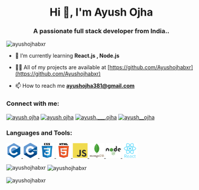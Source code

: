 <h1 align="center">Hi 👋, I'm Ayush Ojha</h1>
<h3 align="center">A passionate full stack developer from India..</h3>


<p align="left"> <img src="https://komarev.com/ghpvc/?username=ayushojhabxr&label=Profile%20views&color=0e75b6&style=flat" alt="ayushojhabxr" /> </p>

- 🌱 I’m currently learning **React.js , Node.js**

- 👨‍💻 All of my projects are available at [https://github.com/Ayushojhabxr](https://github.com/Ayushojhabxr)

- 📫 How to reach me **ayushojha381@gmail.com**

<h3 align="left">Connect with me:</h3>
<p align="left">
<a href="https://linkedin.com/in/ayush ojha" target="blank"><img align="center" src="https://raw.githubusercontent.com/rahuldkjain/github-profile-readme-generator/master/src/images/icons/Social/linked-in-alt.svg" alt="ayush ojha" height="30" width="40" /></a>
<a href="https://fb.com/ayush ojha" target="blank"><img align="center" src="https://raw.githubusercontent.com/rahuldkjain/github-profile-readme-generator/master/src/images/icons/Social/facebook.svg" alt="ayush ojha" height="30" width="40" /></a>
<a href="https://instagram.com/ayush.___.ojha" target="blank"><img align="center" src="https://raw.githubusercontent.com/rahuldkjain/github-profile-readme-generator/master/src/images/icons/Social/instagram.svg" alt="ayush.___.ojha" height="30" width="40" /></a>
<a href="https://www.leetcode.com/ayush__ojha" target="blank"><img align="center" src="https://raw.githubusercontent.com/rahuldkjain/github-profile-readme-generator/master/src/images/icons/Social/leet-code.svg" alt="ayush__ojha" height="30" width="40" /></a>
</p>

<h3 align="left">Languages and Tools:</h3>
<p align="left"> <a href="https://www.cprogramming.com/" target="_blank" rel="noreferrer"> <img src="https://raw.githubusercontent.com/devicons/devicon/master/icons/c/c-original.svg" alt="c" width="40" height="40"/> </a> <a href="https://www.w3schools.com/cpp/" target="_blank" rel="noreferrer"> <img src="https://raw.githubusercontent.com/devicons/devicon/master/icons/cplusplus/cplusplus-original.svg" alt="cplusplus" width="40" height="40"/> </a> <a href="https://www.w3schools.com/css/" target="_blank" rel="noreferrer"> <img src="https://raw.githubusercontent.com/devicons/devicon/master/icons/css3/css3-original-wordmark.svg" alt="css3" width="40" height="40"/> </a> <a href="https://www.w3.org/html/" target="_blank" rel="noreferrer"> <img src="https://raw.githubusercontent.com/devicons/devicon/master/icons/html5/html5-original-wordmark.svg" alt="html5" width="40" height="40"/> </a> <a href="https://developer.mozilla.org/en-US/docs/Web/JavaScript" target="_blank" rel="noreferrer"> <img src="https://raw.githubusercontent.com/devicons/devicon/master/icons/javascript/javascript-original.svg" alt="javascript" width="40" height="40"/> </a> <a href="https://www.mongodb.com/" target="_blank" rel="noreferrer"> <img src="https://raw.githubusercontent.com/devicons/devicon/master/icons/mongodb/mongodb-original-wordmark.svg" alt="mongodb" width="40" height="40"/> </a> <a href="https://nodejs.org" target="_blank" rel="noreferrer"> <img src="https://raw.githubusercontent.com/devicons/devicon/master/icons/nodejs/nodejs-original-wordmark.svg" alt="nodejs" width="40" height="40"/> </a> <a href="https://reactjs.org/" target="_blank" rel="noreferrer"> <img src="https://raw.githubusercontent.com/devicons/devicon/master/icons/react/react-original-wordmark.svg" alt="react" width="40" height="40"/> </a> </p>

<p><img align="left" src="https://github-readme-stats.vercel.app/api/top-langs?username=ayushojhabxr&show_icons=true&locale=en&layout=compact" alt="ayushojhabxr" /></p>

<p>&nbsp;<img align="center" src="https://github-readme-stats.vercel.app/api?username=ayushojhabxr&show_icons=true&locale=en" alt="ayushojhabxr" /></p>

<p><img align="center" src="https://github-readme-streak-stats.herokuapp.com/?user=ayushojhabxr&" alt="ayushojhabxr" /></p>
